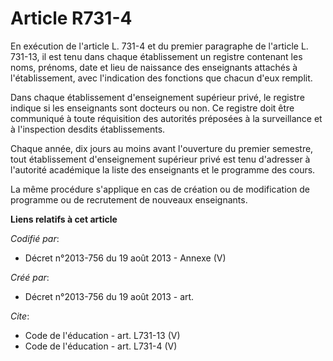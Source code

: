 # Article R731-4

En exécution de l'article L. 731-4 et du premier paragraphe de l'article L. 731-13, il est tenu dans chaque établissement un
registre contenant les noms, prénoms, date et lieu de naissance des enseignants attachés à l'établissement, avec l'indication
des fonctions que chacun d'eux remplit. 

Dans chaque établissement d'enseignement supérieur privé, le registre indique si les enseignants sont docteurs ou non. Ce
registre doit être communiqué à toute réquisition des autorités préposées à la surveillance et à l'inspection desdits
établissements. 

Chaque année, dix jours au moins avant l'ouverture du premier semestre, tout établissement d'enseignement supérieur privé est
tenu d'adresser à l'autorité académique la liste des enseignants et le programme des cours. 

La même procédure s'applique en cas de création ou de modification de programme ou de recrutement de nouveaux enseignants.

**Liens relatifs à cet article**

_Codifié par_:

  - Décret n°2013-756 du 19 août 2013 -  Annexe (V)

_Créé par_:

  - Décret n°2013-756 du 19 août 2013 - art.

_Cite_:

  - Code de l'éducation - art. L731-13 (V)
  - Code de l'éducation - art. L731-4 (V)
